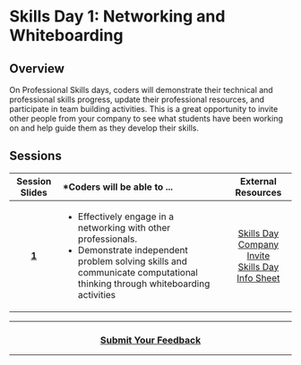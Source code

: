 # Skills Day 1: Networking and Whiteboarding

## Overview
On Professional Skills days, coders will demonstrate their technical and professional skills progress, update their professional resources, and participate in team building activities. This is a great opportunity to invite other people from your company to see what students have been working on and help guide them as they develop their skills.

## Sessions 
|Session Slides|*Coders will be able to ...|External Resources|
|:-------:|:-------|:-------:|
|[**1**](https://docs.google.com/presentation/d/10u7F2Ptb00H9koqJlLlJvfBYAGRb8ounwlz106Qpakw/edit#slide=id.g3748a0c7e9_0_0)|<ul><li>Effectively engage in a networking with other professionals.</li><li>Demonstrate independent problem solving skills and communicate computational thinking through whiteboarding activities</li></ul> |[Skills Day Company Invite](https://docs.google.com/document/d/1VUSsZo98NEphSdwJNeo1IINm90TlFBRYzqQT8zvdhbU/edit#)<br>[Skills Day Info Sheet](https://docs.google.com/document/d/1NolKmKi15Wmbwrb2mOQHdvR2r2gqULiUvIebIZD7PBs/edit#)|

----
<h3 align="center"><a href="https://docs.google.com/forms/d/e/1FAIpQLSeLpI-m6UKvIxk97F8R1iidFRaYXJ3dfcUuIjx2Pz0WMfO1SA/viewform">Submit Your Feedback</a> </h3>

----
